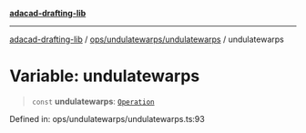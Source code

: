 [**adacad-drafting-lib**](../../../../README.md)

***

[adacad-drafting-lib](../../../../modules.md) / [ops/undulatewarps/undulatewarps](../README.md) / undulatewarps

# Variable: undulatewarps

> `const` **undulatewarps**: [`Operation`](../../../../objects/datatypes/type-aliases/Operation.md)

Defined in: ops/undulatewarps/undulatewarps.ts:93

